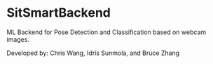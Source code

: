 # SitSmartBackend
ML Backend for Pose Detection and Classification based on webcam images. 

Developed by: Chris Wang, Idris Sunmola, and Bruce Zhang
